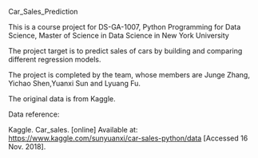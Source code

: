 Car_Sales_Prediction

This is a course project for DS-GA-1007, Python Programming for Data Science, Master of Science in Data Science in New York University

The project target is to predict sales of cars by building and comparing different regression models.

The project is completed by the team, whose members are Junge Zhang, Yichao Shen,Yuanxi Sun and Lyuang Fu.

The original data is from Kaggle.

Data reference:

Kaggle. Car_sales. [online] Available at: https://www.kaggle.com/sunyuanxi/car-sales-python/data [Accessed 16 Nov. 2018].
